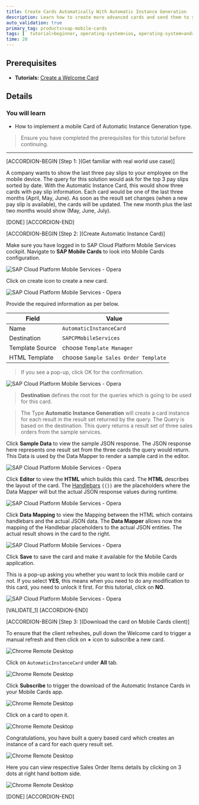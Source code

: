 ```yaml
---
title: Create Cards Automatically With Automatic Instance Generation
description: Learn how to create more advanced cards and send them to your SAP Mobile Cards application.
auto_validation: true
primary_tag: products>sap-mobile-cards
tags: [  tutorial>beginner, operating-system>ios, operating-system>android, topic>mobile, products>sap-cloud-platform, products>sap-mobile-cards ]
time: 20
---
```


## Prerequisites

- **Tutorials:** [Create a Welcome Card](cp-mobile-cards-welcome)

## Details

### You will learn

 - How to implement a mobile Card of Automatic Instance Generation type.

>Ensure you have completed the prerequisites for this tutorial before continuing.

---

[ACCORDION-BEGIN [Step 1: ](Get familiar with real world use case)]

A company wants to show the last three pay slips to your employee on the mobile device. The query for this solution would ask for the top 3 pay slips sorted by date. With the Automatic Instance Card, this would show three cards with pay slip information. Each card would be one of the last three months (April, May, June). As soon as the result set changes (when a new pay slip is available), the cards will be updated. The new month plus the last two months would show (May, June, July).

[DONE]
[ACCORDION-END]

[ACCORDION-BEGIN [Step 2: ](Create Automatic Instance Card)]

Make sure you have logged in to SAP Cloud Platform Mobile Services cockpit. Navigate to **SAP Mobile Cards** to look into Mobile Cards configuration.

![SAP Cloud Platform Mobile Services - Opera](Markdown_files/img_000.png)

Click on  create icon to create a new card.

![SAP Cloud Platform Mobile Services - Opera](Markdown_files/img_001.png)

Provide the required information as per below.

| Field | Value |
|----|----|
| Name | `AutomaticInstanceCard` |
| Destination | `SAPCPMobileServices` |
| Template Source | choose `Template Manager` |
| HTML Template | choose `Sample Sales Order Template` |

> If you see a pop-up, click OK for the confirmation.

![SAP Cloud Platform Mobile Services - Opera](Markdown_files/img_010.png)

> **Destination** defines the root for the queries which is going to be used for this card.

>The Type **Automatic Instance Generation** will create a card instance for each result in the result set returned by the query. The Query is based on the destination. This query returns a result set of three sales orders from the sample services.

Click **Sample Data** to view the sample JSON response. The JSON response here represents one result set from the three cards the query would return. This Data is used by the Data Mapper to render a sample card in the editor.

![SAP Cloud Platform Mobile Services - Opera](Markdown_files/img_012.png)

Click **Editor** to view the **HTML** which builds this card. The **HTML** describes the layout of the card. The [Handlebars](https://handlebarsjs.com/) `{{}}` are the placeholders where the Data Mapper will but the actual JSON response values during runtime.

![SAP Cloud Platform Mobile Services - Opera](Markdown_files/img_014.png)

Click **Data Mapping** to view the Mapping between the HTML which contains handlebars and the actual JSON data. The **Data Mapper** allows now the mapping of the Handlebar placeholders to the actual JSON entities. The actual result shows in the card to the right.

![SAP Cloud Platform Mobile Services - Opera](Markdown_files/img_016.png)

Click **Save** to save the card and make it available for the Mobile Cards application.

This is a pop-up asking you whether you want to lock this mobile card or not. If you select **YES**, this means when you need to do any modification to this card, you need to unlock it first. For this tutorial, click on **NO**.

![SAP Cloud Platform Mobile Services - Opera](Markdown_files/img_018.png)

[VALIDATE_1]
[ACCORDION-END]

[ACCORDION-BEGIN [Step 3: ](Download the card on Mobile Cards client)]

To ensure that the client refreshes, pull down the Welcome card to trigger a manual refresh and then click on **+** icon to subscribe a new card.

![Chrome Remote Desktop](Markdown_files/img_020.png)

Click on `AutomaticInstanceCard` under **All** tab.

![ Chrome Remote Desktop](Markdown_files/img_022.png)

Click **Subscribe** to trigger the download of the Automatic Instance Cards in your Mobile Cards app.

![ Chrome Remote Desktop](Markdown_files/img_023.png)

Click on a card to open it.

![ Chrome Remote Desktop](Markdown_files/img_024.png)

Congratulations, you have built a query based card which creates an instance of a card for each query result set.

![ Chrome Remote Desktop](Markdown_files/img_025.png)

Here you can view respective Sales Order Items details by clicking on 3 dots at right hand bottom side.

![Chrome Remote Desktop](Markdown_files/img_026.png)

[DONE]
[ACCORDION-END]
